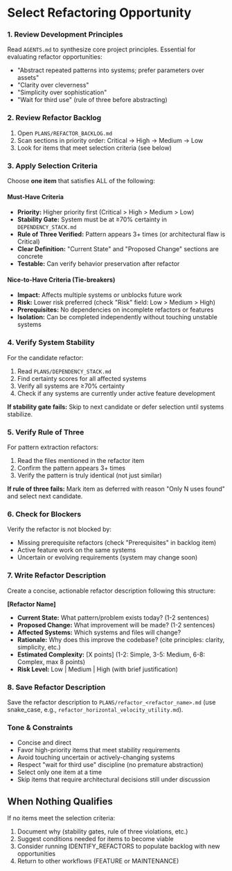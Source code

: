 # Select Refactoring Opportunity

### 1. Review Development Principles

Read `AGENTS.md` to synthesize core project principles. Essential for evaluating refactor opportunities:
- "Abstract repeated patterns into systems; prefer parameters over assets"
- "Clarity over cleverness"
- "Simplicity over sophistication"
- "Wait for third use" (rule of three before abstracting)

### 2. Review Refactor Backlog

1. Open `PLANS/REFACTOR_BACKLOG.md`
2. Scan sections in priority order: Critical → High → Medium → Low
3. Look for items that meet selection criteria (see below)

### 3. Apply Selection Criteria

Choose **one item** that satisfies ALL of the following:

#### Must-Have Criteria
- **Priority:** Higher priority first (Critical > High > Medium > Low)
- **Stability Gate:** System must be at ≥70% certainty in `DEPENDENCY_STACK.md`
- **Rule of Three Verified:** Pattern appears 3+ times (or architectural flaw is Critical)
- **Clear Definition:** "Current State" and "Proposed Change" sections are concrete
- **Testable:** Can verify behavior preservation after refactor

#### Nice-to-Have Criteria (Tie-breakers)
- **Impact:** Affects multiple systems or unblocks future work
- **Risk:** Lower risk preferred (check "Risk" field: Low > Medium > High)
- **Prerequisites:** No dependencies on incomplete refactors or features
- **Isolation:** Can be completed independently without touching unstable systems

### 4. Verify System Stability

For the candidate refactor:

1. Read `PLANS/DEPENDENCY_STACK.md`
2. Find certainty scores for all affected systems
3. Verify all systems are ≥70% certainty
4. Check if any systems are currently under active feature development

**If stability gate fails:** Skip to next candidate or defer selection until systems stabilize.

### 5. Verify Rule of Three

For pattern extraction refactors:

1. Read the files mentioned in the refactor item
2. Confirm the pattern appears 3+ times
3. Verify the pattern is truly identical (not just similar)

**If rule of three fails:** Mark item as deferred with reason "Only N uses found" and select next candidate.

### 6. Check for Blockers

Verify the refactor is not blocked by:
- Missing prerequisite refactors (check "Prerequisites" in backlog item)
- Active feature work on the same systems
- Uncertain or evolving requirements (system may change soon)

### 7. Write Refactor Description

Create a concise, actionable refactor description following this structure:

**[Refactor Name]**

- **Current State:** What pattern/problem exists today? (1-2 sentences)
- **Proposed Change:** What improvement will be made? (1-2 sentences)
- **Affected Systems:** Which systems and files will change?
- **Rationale:** Why does this improve the codebase? (cite principles: clarity, simplicity, etc.)
- **Estimated Complexity:** [X points] (1-2: Simple, 3-5: Medium, 6-8: Complex, max 8 points)
- **Risk Level:** Low | Medium | High (with brief justification)

### 8. Save Refactor Description

Save the refactor description to `PLANS/refactor_<refactor_name>.md` (use snake_case, e.g., `refactor_horizontal_velocity_utility.md`).

### Tone & Constraints

- Concise and direct
- Favor high-priority items that meet stability requirements
- Avoid touching uncertain or actively-changing systems
- Respect "wait for third use" discipline (no premature abstraction)
- Select only one item at a time
- Skip items that require architectural decisions still under discussion

## When Nothing Qualifies

If no items meet the selection criteria:
1. Document why (stability gates, rule of three violations, etc.)
2. Suggest conditions needed for items to become viable
3. Consider running IDENTIFY_REFACTORS to populate backlog with new opportunities
4. Return to other workflows (FEATURE or MAINTENANCE)
